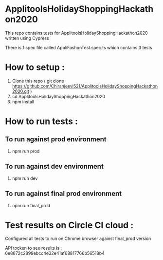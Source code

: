 # ApplitoolsHolidayShoppingHackathon2020

This repo contains tests for ApplitoolsHolidayShoppingHackathon2020 written using Cypress

There is 1 spec file called AppliFashonTest.spec.ts which contains 3 tests

# How to setup :

1. Clone this repo ( git clone https://github.com/Chiranjeevi521/ApplitoolsHolidayShoppingHackathon2020.git )
2. cd ApplitoolsHolidayShoppingHackathon2020
3. npm install

# How to run tests :

## To run against prod environment

1. npm run prod

## To run against dev environment

1. npm run dev

## To run against final prod environment

1. npm run final_prod

# Test results on Circle CI cloud :

Configured all tests to run on Chrome browser against final_prod version

API tocken to see results is : 6e8872c2899ebcc4e32e41af68817766b56518b4
